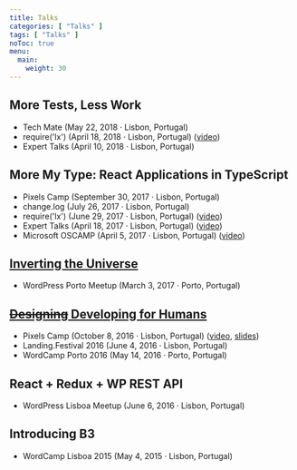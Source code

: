 ```yaml
---
title: Talks
categories: [ "Talks" ]
tags: [ "Talks" ]
noToc: true
menu:
  main:
    weight: 30
---
```


## More Tests, Less Work

* Tech Mate (May 22, 2018 · Lisbon, Portugal)
* require('lx') (April 18, 2018 · Lisbon, Portugal) ([video](https://www.youtube.com/watch?v=PZskhUemFlc))
* Expert Talks (April 10, 2018 · Lisbon, Portugal)

## More My Type: React Applications in TypeScript

* Pixels Camp (September 30, 2017 · Lisbon, Portugal)
* change.log (July 26, 2017 · Lisbon, Portugal)
* require('lx') (June 29, 2017 · Lisbon, Portugal) ([video](https://www.youtube.com/watch?v=H2hMHgx-OUA))
* Expert Talks (April 18, 2017 · Lisbon, Portugal) ([video](https://www.youtube.com/watch?v=G7LU_4-NQlQ))
* Microsoft OSCAMP (April 5, 2017 · Lisbon, Portugal) ([video](https://channel9.msdn.com/Events/DXPortugal/OSCAMP-Open-Source-Software-powered-by-Bright-Pixel/More-My-Type-Developing-React-Applications-in-TypeScript))

## [Inverting the Universe](/2017/inverting-universe/)

* WordPress Porto Meetup (March 3, 2017 · Porto, Portugal)

## [~~Designing~~ Developing for Humans](/2016/designing-developing-humans)

* Pixels Camp (October 8, 2016 · Lisbon, Portugal) ([video](https://www.youtube.com/watch?v=eBJd5TfIXrY), [slides](https://goblindegook.github.io/developing-for-humans/))
* Landing.Festival 2016 (June 4, 2016 · Lisbon, Portugal)
* WordCamp Porto 2016 (May 14, 2016 · Porto, Portugal)

## React + Redux + WP REST API

* WordPress Lisboa Meetup (June 6, 2016 · Lisbon, Portugal)

## Introducing B3

* WordCamp Lisboa 2015 (May 4, 2015 · Lisbon, Portugal)
